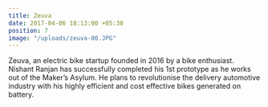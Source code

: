 ```yaml
---
title: Zeuva
date: 2017-04-06 18:13:00 +05:30
position: 7
image: "/uploads/zeuva-00.JPG"
---
```


Zeuva, an electric bike startup founded in 2016 by a bike enthusiast. Nishant Ranjan has successfully completed his 1st prototype as he works out of the Maker’s Asylum. He plans to revolutionise the delivery automotive industry with his highly efficient and cost effective bikes generated on battery. 